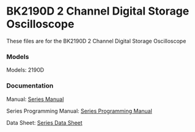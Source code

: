 # BK2190D 2 Channel Digital Storage Oscilloscope
These files are for the BK2190D 2 Channel Digital Storage Oscilloscope
  
### Models
Models: 2190D


### Documentation
Manual: [Series Manual](https://bkpmedia.s3.amazonaws.com/downloads/manuals/en-us/2190D_manual.pdf)

<IF SEPARATE> Series Programming Manual: [Series Programming Manual](https://bkpmedia.s3.amazonaws.com/downloads/programming_manuals/en-us/2190D_programming_manual.pdf)
  
Data Sheet: [Series Data Sheet](https://bkpmedia.s3.amazonaws.com/downloads/datasheets/en-us/2190D_datasheet.pdf)
